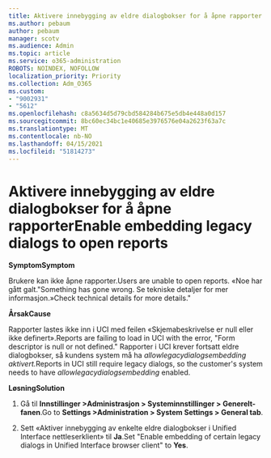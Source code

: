 ```yaml
---
title: Aktivere innebygging av eldre dialogbokser for å åpne rapporter
ms.author: pebaum
author: pebaum
manager: scotv
ms.audience: Admin
ms.topic: article
ms.service: o365-administration
ROBOTS: NOINDEX, NOFOLLOW
localization_priority: Priority
ms.collection: Adm_O365
ms.custom:
- "9002931"
- "5612"
ms.openlocfilehash: c8a5634d5d79cbd584284b675e5db4e448a0d157
ms.sourcegitcommit: 8bc60ec34bc1e40685e3976576e04a2623f63a7c
ms.translationtype: MT
ms.contentlocale: nb-NO
ms.lasthandoff: 04/15/2021
ms.locfileid: "51814273"
---
```

# <a name="enable-embedding-legacy-dialogs-to-open-reports"></a><span data-ttu-id="e7369-102">Aktivere innebygging av eldre dialogbokser for å åpne rapporter</span><span class="sxs-lookup"><span data-stu-id="e7369-102">Enable embedding legacy dialogs to open reports</span></span>

<span data-ttu-id="e7369-103">**Symptom**</span><span class="sxs-lookup"><span data-stu-id="e7369-103">**Symptom**</span></span>

<span data-ttu-id="e7369-104">Brukere kan ikke åpne rapporter.</span><span class="sxs-lookup"><span data-stu-id="e7369-104">Users are unable to open reports.</span></span> <span data-ttu-id="e7369-105">«Noe har gått galt.</span><span class="sxs-lookup"><span data-stu-id="e7369-105">"Something has gone wrong.</span></span> <span data-ttu-id="e7369-106">Se tekniske detaljer for mer informasjon.»</span><span class="sxs-lookup"><span data-stu-id="e7369-106">Check technical details for more details."</span></span>

<span data-ttu-id="e7369-107">**Årsak**</span><span class="sxs-lookup"><span data-stu-id="e7369-107">**Cause**</span></span>

<span data-ttu-id="e7369-108">Rapporter lastes ikke inn i UCI med feilen «Skjemabeskrivelse er null eller ikke definert».</span><span class="sxs-lookup"><span data-stu-id="e7369-108">Reports are failing to load in UCI with the error, "Form descriptor is null or not defined."</span></span> <span data-ttu-id="e7369-109">Rapporter i UCI krever fortsatt eldre dialogbokser, så kundens system må ha *allowlegacydialogsembedding aktivert.*</span><span class="sxs-lookup"><span data-stu-id="e7369-109">Reports in UCI still require legacy dialogs, so the customer's system needs to have *allowlegacydialogsembedding* enabled.</span></span>

<span data-ttu-id="e7369-110">**Løsning**</span><span class="sxs-lookup"><span data-stu-id="e7369-110">**Solution**</span></span>

1. <span data-ttu-id="e7369-111">Gå til **Innstillinger >Administrasjon > Systeminnstillinger > Generelt-fanen**.</span><span class="sxs-lookup"><span data-stu-id="e7369-111">Go to **Settings >Administration > System Settings > General tab**.</span></span>

2. <span data-ttu-id="e7369-112">Sett «Aktiver innebygging av enkelte eldre dialogbokser i Unified Interface nettleserklient» til **Ja**.</span><span class="sxs-lookup"><span data-stu-id="e7369-112">Set "Enable embedding of certain legacy dialogs in Unified Interface browser client" to **Yes**.</span></span>
